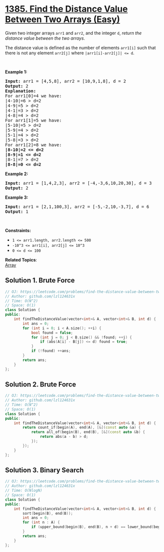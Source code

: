 # [1385. Find the Distance Value Between Two Arrays (Easy)](https://leetcode.com/problems/find-the-distance-value-between-two-arrays/)

<p>Given two integer arrays <code>arr1</code> and <code>arr2</code>, and the integer <code>d</code>, <em>return the distance value between the two&nbsp;arrays</em>.</p>

<p>The distance value is defined as the number of elements <code>arr1[i]</code> such that there is not any element <code>arr2[j]</code> where <code>|arr1[i]-arr2[j]| &lt;= d</code>.</p>

<p>&nbsp;</p>
<p><strong>Example 1:</strong></p>

<pre><strong>Input:</strong> arr1 = [4,5,8], arr2 = [10,9,1,8], d = 2
<strong>Output:</strong> 2
<strong>Explanation:</strong> 
For arr1[0]=4 we have: 
|4-10|=6 &gt; d=2 
|4-9|=5 &gt; d=2 
|4-1|=3 &gt; d=2 
|4-8|=4 &gt; d=2 
For arr1[1]=5 we have: 
|5-10|=5 &gt; d=2 
|5-9|=4 &gt; d=2 
|5-1|=4 &gt; d=2 
|5-8|=3 &gt; d=2
For arr1[2]=8 we have:
<strong>|8-10|=2 &lt;= d=2</strong>
<strong>|8-9|=1 &lt;= d=2</strong>
|8-1|=7 &gt; d=2
<strong>|8-8|=0 &lt;= d=2</strong>
</pre>

<p><strong>Example 2:</strong></p>

<pre><strong>Input:</strong> arr1 = [1,4,2,3], arr2 = [-4,-3,6,10,20,30], d = 3
<strong>Output:</strong> 2
</pre>

<p><strong>Example 3:</strong></p>

<pre><strong>Input:</strong> arr1 = [2,1,100,3], arr2 = [-5,-2,10,-3,7], d = 6
<strong>Output:</strong> 1
</pre>

<p>&nbsp;</p>
<p><strong>Constraints:</strong></p>

<ul>
	<li><code>1 &lt;= arr1.length, arr2.length &lt;= 500</code></li>
	<li><code>-10^3 &lt;= arr1[i], arr2[j] &lt;= 10^3</code></li>
	<li><code>0 &lt;= d &lt;= 100</code></li>
</ul>

**Related Topics**:  
[Array](https://leetcode.com/tag/array/)

## Solution 1. Brute Force

```cpp
// OJ: https://leetcode.com/problems/find-the-distance-value-between-two-arrays/
// Author: github.com/lzl124631x
// Time: O(N^2)
// Space: O(1)
class Solution {
public:
    int findTheDistanceValue(vector<int>& A, vector<int>& B, int d) {
        int ans = 0;
        for (int i = 0; i < A.size(); ++i) {
            bool found = false;
            for (int j = 0; j < B.size() && !found; ++j) {
                if (abs(A[i] - B[j]) <= d) found = true;
            }
            if (!found) ++ans;
        }
        return ans;
    }
};
```

## Solution 2. Brute Force

```cpp
// OJ: https://leetcode.com/problems/find-the-distance-value-between-two-arrays/
// Author: github.com/lzl124631x
// Time: O(N^2)
// Space: O(1)
class Solution {
public:
    int findTheDistanceValue(vector<int>& A, vector<int>& B, int d) {
        return count_if(begin(A), end(A), [&](const auto &a) {
            return all_of(begin(B), end(B), [&](const auto &b) {
                return abs(a - b) > d;
            });
        });
    }
};
```

## Solution 3. Binary Search

```cpp
// OJ: https://leetcode.com/problems/find-the-distance-value-between-two-arrays/
// Author: github.com/lzl124631x
// Time: O(NlogN)
// Space: O(1)
class Solution {
public:
    int findTheDistanceValue(vector<int>& A, vector<int>& B, int d) {
        sort(begin(B), end(B));
        int ans = 0;
        for (int n : A) {
            if (upper_bound(begin(B), end(B), n + d) == lower_bound(begin(B), end(B), n - d)) ++ans;
        }
        return ans;
    }
};
```